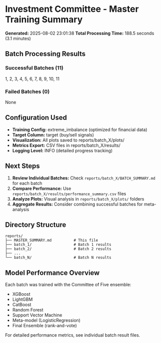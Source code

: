# Investment Committee - Master Training Summary

**Generated:** 2025-08-02 23:01:38
**Total Processing Time:** 188.5 seconds (3.1 minutes)

## Batch Processing Results

### Successful Batches (11)
1, 2, 3, 4, 5, 6, 7, 8, 9, 10, 11

### Failed Batches (0)
None

## Configuration Used
- **Training Config:** extreme_imbalance (optimized for financial data)
- **Target Column:** target (buy/sell signals)
- **Visualization:** All plots saved to reports/batch_X/plots/
- **Metrics Export:** CSV files in reports/batch_X/results/
- **Logging Level:** INFO (detailed progress tracking)

## Next Steps
1. **Review Individual Batches:** Check `reports/batch_X/BATCH_SUMMARY.md` for each batch
2. **Compare Performance:** Use `reports/batch_X/results/performance_summary.csv` files
3. **Analyze Plots:** Visual analysis in `reports/batch_X/plots/` folders
4. **Aggregate Results:** Consider combining successful batches for meta-analysis

## Directory Structure
```
reports/
├── MASTER_SUMMARY.md          # This file
├── batch_1/                   # Batch 1 results
├── batch_2/                   # Batch 2 results
├── ...
└── batch_N/                   # Batch N results
```

## Model Performance Overview
Each batch was trained with the Committee of Five ensemble:
- XGBoost
- LightGBM  
- CatBoost
- Random Forest
- Support Vector Machine
- Meta-model (LogisticRegression)
- Final Ensemble (rank-and-vote)

For detailed performance metrics, see individual batch result files.
